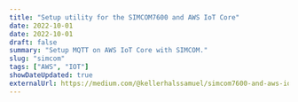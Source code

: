 ```yaml
---
title: "Setup utility for the SIMCOM7600 and AWS IoT Core"
date: 2022-10-01
date: 2022-10-01
draft: false
summary: "Setup MQTT on AWS IoT Core with SIMCOM."
slug: "simcom"
tags: ["AWS", "IOT"]
showDateUpdated: true
externalUrl: https://medium.com/@kellerhalssamuel/simcom7600-and-aws-iot-core-integration-guide-ceb7ff485289
---
```

